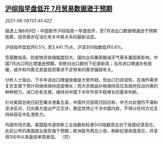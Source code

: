 <!--1628474463000-->
[沪综指早盘低开 7月贸易数据逊于预期](https://cn.reuters.com/article/china-stock-opening-0809-mon-idCNKBS2FA02H)
------

<div><i>2021-08-09T01:45:42Z</i></div><p>路透上海8月9日 - 中国股市沪综指周一早盘低开，受7月进出口数据增速逊于预期拖累，投资者亦在消化有关中美关系的最新消息。</p><p>沪综指早盘低开0.5%, 至3,441.75点，沪深300指数低开0.6%。</p><p>受基数抬高、防疫物资收缩幅度较大、国内台风暴雨极端天气等多重因素影响，中国7月出口同比增速逊预期，但绝对出口额创下纪录新高；当月进口增速亦有放缓，或许和内需尤其是投资需求不足带来的需求偏弱有关。</p><p>分析人士指出，下半年进出口增速放缓是大势所趋，但出口仍具韧性，在海外需求复苏支撑下预计将继续保持适度增长；而大宗商品价格保持高位及政府拉动内需的种种努力，进口亦有支撑。维持对中国下半年外贸平稳增长的基本判断。</p><p>针对美国总统日前签署涉港备忘录，中国外交部周日回应称，中方对此强烈不满和坚决反对，已向美方提出严正交涉，敦促其停止干涉中国内政，不得以任何方式支持纵容反中乱港势力。</p><p>外围市场方面，美国股市道琼斯工业指数和标普500指数周五创下收盘纪录高位，此前公布的美国就业报告强于预期；欧洲股市周五小涨，刷新纪录收盘高位，并录得3月中以来最佳单周表现。 （完）</p>
